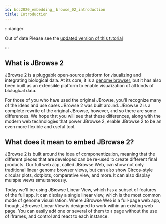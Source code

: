 ```yaml
---
id: bcc2020_embedding_jbrowse_02_introduction
title: Introduction
---
```


:::danger

Out of date Please see the
[updated version of this tutorial](/docs/tutorials/embed_linear_genome_view/01_introduction)

:::

## What is JBrowse 2

JBrowse 2 is a pluggable open-source platform for visualizing and integrating
biological data. At its core, it is a
[genome browser](https://en.wikipedia.org/wiki/Genome_browser), but it has also
been built as an extensible platform to enable visualization of all kinds of
biological data.

For those of you who have used the original JBrowse, you'll recognize many of
the ideas and use cases JBrowse 2 was built around. JBrowse 2 is a complete
rewrite of the original JBrowse, however, and so there are some differences. We
hope that you will see that these differences, along with the modern web
technologies that power JBrowse 2, enable JBrowse 2 to be an even more flexible
and useful tool.

## What does it mean to embed JBrowse 2?

JBrowse 2 is built around the idea of componentization, meaning that the
different pieces that are developed can be re-used to create different final
products. Our full web app, called JBrowse Web, can show not only traditional
linear genome browser views, but can also show Circos-style circular plots,
dotplots, comparative view, and more. It can also display multiple views
simultaneously.

Today we'll be using JBrowse Linear View, which has a subset of features of the
full app. It can display a single linear view, which is the most common mode of
genome visualization. Where JBrowse Web is a full-page web app, though, JBrowse
Linear View is designed to work within an existing web page. You can easily add
one or several of them to a page without the use of iframes, and control and
react to each instance.
